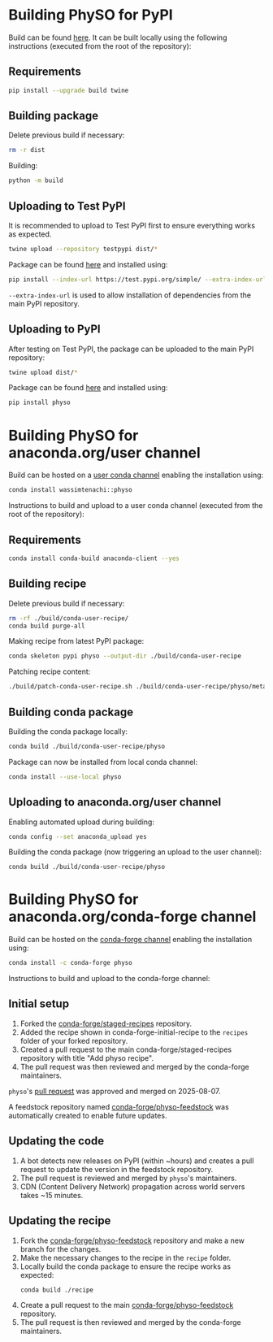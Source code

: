 # Building PhySO for PyPI

Build can be found [here](https://pypi.org/project/physo/).
It can be built locally using the following instructions (executed from the root of the repository):

## Requirements

```bash
pip install --upgrade build twine
```

## Building package

Delete previous build if necessary:
```bash
rm -r dist
```

Building:
```bash
python -m build
```

## Uploading to Test PyPI

It is recommended to upload to Test PyPI first to ensure everything works as expected.
```bash
twine upload --repository testpypi dist/*
```

Package can be found [here](https://test.pypi.org/project/physo/) and installed using:
```bash
pip install --index-url https://test.pypi.org/simple/ --extra-index-url https://pypi.org/simple physo
```
`--extra-index-url` is used to allow installation of dependencies from the main PyPI repository.

## Uploading to PyPI

After testing on Test PyPI, the package can be uploaded to the main PyPI repository:
```bash
twine upload dist/*
```
Package can be found [here](https://pypi.org/project/physo/) and installed using:
```bash
pip install physo
```

# Building PhySO for anaconda.org/user channel

Build can be hosted on a [user conda channel](https://anaconda.org/WassimTenachi/physo) enabling the installation using:
```bash
conda install wassimtenachi::physo
```

Instructions to build and upload to a user conda channel (executed from the root of the repository):

## Requirements

```bash
conda install conda-build anaconda-client --yes
```

## Building recipe

Delete previous build if necessary:
```bash
rm -rf ./build/conda-user-recipe/
conda build purge-all
```

Making recipe from latest PyPI package:
```bash
conda skeleton pypi physo --output-dir ./build/conda-user-recipe
```

Patching recipe content:
```bash
./build/patch-conda-user-recipe.sh ./build/conda-user-recipe/physo/meta.yaml
```

## Building conda package

Building the conda package locally:
```bash
conda build ./build/conda-user-recipe/physo
```

Package can now be installed from local conda channel:
```bash
conda install --use-local physo
```

## Uploading to anaconda.org/user channel

Enabling automated upload during building:
```bash
conda config --set anaconda_upload yes 
```
Building the conda package (now triggering an upload to the user channel):
```bash
conda build ./build/conda-user-recipe/physo
```

# Building PhySO for anaconda.org/conda-forge channel

Build can be hosted on the [conda-forge channel](https://anaconda.org/conda-forge/physo) enabling the installation using:
```bash
conda install -c conda-forge physo
```

Instructions to build and upload to the conda-forge channel:

## Initial setup

1. Forked the [conda-forge/staged-recipes](https://github.com/conda-forge/staged-recipes) repository.
2. Added the recipe shown in conda-forge-initial-recipe to the `recipes` folder of your forked repository.
3. Created a pull request to the main conda-forge/staged-recipes repository with title "Add physo recipe".
4. The pull request was then reviewed and merged by the conda-forge maintainers.
 
`physo`'s [pull request](https://github.com/conda-forge/staged-recipes/pull/30733) was approved and merged on 2025-08-07.

A feedstock repository named [conda-forge/physo-feedstock](https://github.com/conda-forge/physo-feedstock/) was automatically created to enable future updates.

## Updating the code

1. A bot detects new releases on PyPI (within ~hours) and creates a pull request to update the version in the feedstock repository.
2. The pull request is reviewed and merged by `physo`'s maintainers.
3. CDN (Content Delivery Network) propagation across world servers takes ~15 minutes.

## Updating the recipe

1. Fork the [conda-forge/physo-feedstock](https://github.com/conda-forge/physo-feedstock/) repository and make a new branch for the changes.
2. Make the necessary changes to the recipe in the `recipe` folder.
3. Locally build the conda package to ensure the recipe works as expected:
   ```bash
   conda build ./recipe
   ```
4. Create a pull request to the main [conda-forge/physo-feedstock](https://github.com/conda-forge/physo-feedstock/) repository.
5. The pull request is then reviewed and merged by the conda-forge maintainers.

